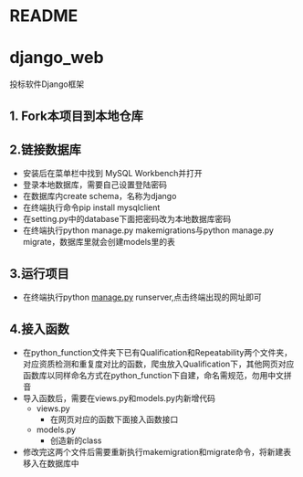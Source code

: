 # README

# django_web

投标软件Django框架

## 1. Fork本项目到本地仓库

## 2.链接数据库

- 安装后在菜单栏中找到 MySQL Workbench并打开  
- 登录本地数据库，需要自己设置登陆密码
- 在数据库内create schema，名称为django
- 在终端执行命令pip install mysqlclient
- 在setting.py中的database下面把密码改为本地数据库密码
- 在终端执行python manage.py makemigrations与python manage.py migrate，数据库里就会创建models里的表

## 3.运行项目

- 在终端执行python [manage.py](http://manage.py) runserver,点击终端出现的网址即可

## 4.接入函数

- 在python_function文件夹下已有Qualification和Repeatability两个文件夹，对应资质检测和重复度对比的函数，爬虫放入Qualification下，其他网页对应函数库以同样命名方式在python_function下自建，命名需规范，勿用中文拼音
- 导入函数后，需要在views.py和models.py内新增代码
    - views.py
        - 在网页对应的函数下面接入函数接口
    - models.py
        - 创造新的class
- 修改完这两个文件后需要重新执行makemigration和migrate命令，将新建表移入在数据库中